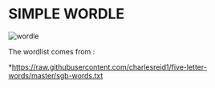# SIMPLE WORDLE

![wordle](https://your-copied-image-address)

The wordlist comes from :

*https://raw.githubusercontent.com/charlesreid1/five-letter-words/master/sgb-words.txt
 